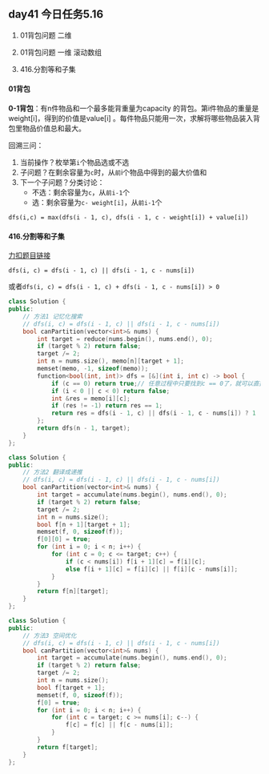 ## day41 今日任务5.16

1. 01背包问题 二维

2. 01背包问题 一维 滚动数组

3. 416.分割等和子集

   

####  01背包 

**0-1背包**：有n件物品和一个最多能背重量为capacity 的背包。第i件物品的重量是weight[i]，得到的价值是value[i] 。每件物品只能用一次，求解将哪些物品装入背包里物品价值总和最大。

回溯三问：

1. 当前操作？枚举第`i`个物品选或不选
2. 子问题？在剩余容量为`c`时，从`前`i个物品中得到的最大价值和
3. 下一个子问题？分类讨论：
   - 不选：剩余容量为`c`，从`前i-1`个
   - 选：剩余容量为`c- weight[i]`，从`前i-1`个

`dfs(i,c) = max(dfs(i - 1, c), dfs(i - 1, c - weight[i]) + value[i])`



#### 416.分割等和子集

[力扣题目链接](https://leetcode.cn/problems/partition-equal-subset-sum/)

`dfs(i, c) = dfs(i - 1, c) || dfs(i - 1, c - nums[i])`

或者`dfs(i, c) = dfs(i - 1, c) + dfs(i - 1, c - nums[i]) > 0`

```cpp
class Solution {
public:
    // 方法1 记忆化搜索
    // dfs(i, c) = dfs(i - 1, c) || dfs(i - 1, c - nums[i])
    bool canPartition(vector<int>& nums) {
        int target = reduce(nums.begin(), nums.end(), 0);
        if (target % 2) return false;
        target /= 2;
        int n = nums.size(), memo[n][target + 1];
        memset(memo, -1, sizeof(memo));
        function<bool(int, int)> dfs = [&](int i, int c) -> bool {
            if (c == 0) return true;// 任意过程中只要找到c == 0了，就可以直接返回ture
            if (i < 0 || c < 0) return false;
            int &res = memo[i][c];
            if (res != -1) return res == 1;
            return res = dfs(i - 1, c) || dfs(i - 1, c - nums[i]) ? 1 : 0; 
        };
        return dfs(n - 1, target);
    }
};
```

```cpp
class Solution {
public:
    // 方法2 翻译成递推
    // dfs(i, c) = dfs(i - 1, c) || dfs(i - 1, c - nums[i])
    bool canPartition(vector<int>& nums) {
        int target = accumulate(nums.begin(), nums.end(), 0);
        if (target % 2) return false;
        target /= 2;
        int n = nums.size();
        bool f[n + 1][target + 1];
        memset(f, 0, sizeof(f));
        f[0][0] = true;
        for (int i = 0; i < n; i++) {
            for (int c = 0; c <= target; c++) {
                if (c < nums[i]) f[i + 1][c] = f[i][c];
                else f[i + 1][c] = f[i][c] || f[i][c - nums[i]];
            }
        }
        return f[n][target];
    }
};
```

```cpp
class Solution {
public:
    // 方法3 空间优化
    // dfs(i, c) = dfs(i - 1, c) || dfs(i - 1, c - nums[i])
    bool canPartition(vector<int>& nums) {
        int target = accumulate(nums.begin(), nums.end(), 0);
        if (target % 2) return false;
        target /= 2;
        int n = nums.size();
        bool f[target + 1];
        memset(f, 0, sizeof(f));
        f[0] = true;
        for (int i = 0; i < n; i++) {
            for (int c = target; c >= nums[i]; c--) {
                f[c] = f[c] || f[c - nums[i]];
            }
        }
        return f[target];
    }
};
```



